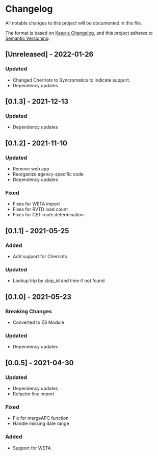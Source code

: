 # Changelog
All notable changes to this project will be documented in this file.

The format is based on [Keep a Changelog](https://keepachangelog.com/en/1.0.0/),
and this project adheres to [Semantic Versioning](https://semver.org/spec/v2.0.0.html).

## [Unreleased] - 2022-01-26

### Updated 
- Changed Cherriots to Syncromatics to indicate support.
- Dependency updates

## [0.1.3] - 2021-12-13
### Updated
- Dependency updates

## [0.1.2] - 2021-11-10
### Updated
- Remove web app
- Reorganize agency-specific code
- Dependency updates
### Fixed
- Fixes for WETA import
- Fixes for RVTD load count
- Fixes for CET route determination

## [0.1.1] - 2021-05-25
### Added
- Add support for Cherriots
### Updated
- Lookup trip by stop_id and time if not found

## [0.1.0] - 2021-05-23
### Breaking Changes
- Converted to ES Module
### Updated
- Dependency updates

## [0.0.5] - 2021-04-30
### Updated
- Dependency updates
- Refactor line import
### Fixed
- Fix for mergeAPC function
- Handle missing date range
### Added
- Support for WETA
